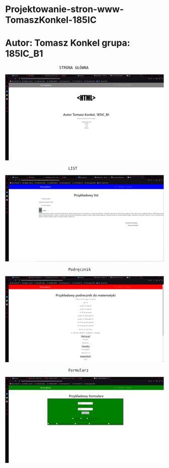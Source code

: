 # Projektowanie-stron-www-TomaszKonkel-185IC



# Autor: Tomasz Konkel grupa: 185IC_B1

							STRONA GŁÓWNA

![alt text](https://github.com/TomaszKonkel/Projektowanie-stron-www-TomaszKonkel-185IC/blob/main/Lab1/zdjecie/1..png)
						 
								LIST
![alt text]( https://github.com/TomaszKonkel/Projektowanie-stron-www-TomaszKonkel-185IC/blob/main/Lab1/zdjecie/2.png)

									
								Podręcznik
![alt text]( https://github.com/TomaszKonkel/Projektowanie-stron-www-TomaszKonkel-185IC/blob/main/Lab1/zdjecie/3.png)
								

								Formularz
![alt text](https://github.com/TomaszKonkel/Projektowanie-stron-www-TomaszKonkel-185IC/blob/main/Lab1/zdjecie/4.png)							

